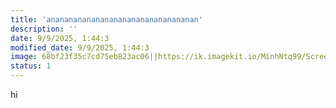 ```yaml
---
title: 'ananananananananananananananananan'
description: ''
date: 9/9/2025, 1:44:3
modified_date: 9/9/2025, 1:44:3
image: 68bf23f35c7cd75eb823ac06||https://ik.imagekit.io/MinhNtq99/Screenshot_2025-09-09_001702_F5MEzyFV6.png
status: 1
---
```


  <p>hi</p>